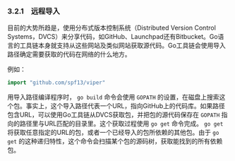 ### 3.2.1　远程导入

目前的大势所趋是，使用分布式版本控制系统（Distributed Version Control Systems，DVCS）来分享代码，如GitHub、Launchpad还有Bitbucket。Go语言的工具链本身就支持从这些网站及类似网站获取源代码。Go工具链会使用导入路径确定需要获取的代码在网络的什么地方。

例如：

```go
import "github.com/spf13/viper"
```

用导入路径编译程序时， `go build` 命令会使用 `GOPATH` 的设置，在磁盘上搜索这个包。事实上，这个导入路径代表一个URL，指向GitHub上的代码库。如果路径包含URL，可以使用Go工具链从DVCS获取包，并把包的源代码保存在 `GOPATH` 指向的路径里与URL匹配的目录里。这个获取过程使用 `go get` 命令完成。 `go get` 将获取任意指定的URL的包，或者一个已经导入的包所依赖的其他包。由于 `go get` 的这种递归特性，这个命令会扫描某个包的源码树，获取能找到的所有依赖包。

